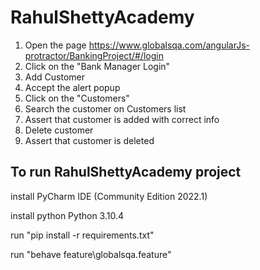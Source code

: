 # RahulShettyAcademy

1. Open the page https://www.globalsqa.com/angularJs-protractor/BankingProject/#/login
2. Click on the "Bank Manager Login"
3. Add Customer
4. Accept the alert  popup
5. Click on the "Customers"
6. Search the customer on Customers list 
7. Assert that customer is added with correct info
8. Delete customer
9. Assert that customer is deleted


## **To run RahulShettyAcademy project**

install PyCharm IDE (Community Edition 2022.1)

install python Python 3.10.4

run "pip install -r requirements.txt"

run "behave feature\globalsqa.feature"   






